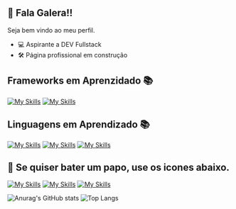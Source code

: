 ## 👋 Fala Galera!!
Seja bem vindo ao meu perfil.

- 💻 Aspirante a DEV Fullstack
- 🛠️ Página profissional em construção

## Frameworks em Aprenzidado 📚
[![My Skills](https://skillicons.dev/icons?i=react)](https://github.com/deadlysixx/)
[![My Skills](https://skillicons.dev/icons?i=angular)](https://github.com/deadlysixx/)

## Linguagens em Aprendizado 📚
[![My Skills](https://skillicons.dev/icons?i=js)](https://github.com/deadlysixx/)
[![My Skills](https://skillicons.dev/icons?i=html)](https://github.com/deadlysixx/)
[![My Skills](https://skillicons.dev/icons?i=css)](https://github.com/deadlysixx/)


## 📱 Se quiser bater um papo, use os icones abaixo.

<span>
  <div>

[![My Skills](https://skillicons.dev/icons?i=linkedin)](https://www.linkedin.com/in/salatiel-couto-a9090a75/)
[![My Skills](https://skillicons.dev/icons?i=windows)](mailto:salat.couto@hotmail.com)
[![My Skills](https://skillicons.dev/icons?i=github)](https://github.com/deadlysixx/)

  </div>
</span>

![Anurag's GitHub stats](https://github-readme-stats.vercel.app/api?username=deadlysixx\&show_icons=true\&theme=gruvbox)
![Top Langs](https://github-readme-stats.vercel.app/api/top-langs/?username=deadlysixx)
